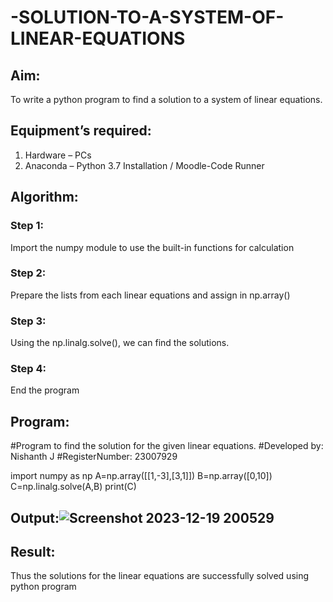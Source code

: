 # -SOLUTION-TO-A-SYSTEM-OF-LINEAR-EQUATIONS
## Aim:
To write a python program to find a solution to a system of linear equations.
## Equipment’s required:
1. 	Hardware – PCs
2. 	Anaconda – Python 3.7 Installation / Moodle-Code Runner
## Algorithm:
### Step 1: 
Import the numpy module to use the built-in functions for calculation
### Step 2: 
Prepare the lists from each linear equations and assign in np.array()
### Step 3: 
Using the np.linalg.solve(), we can find the solutions.
### Step 4: 
End the program
## Program:
#Program to find the solution for the given linear equations.
#Developed by: Nishanth J
#RegisterNumber: 23007929



import numpy as np
A=np.array([[1,-3],[3,1]])
B=np.array([0,10])
C=np.linalg.solve(A,B)
print(C)


## Output:![Screenshot 2023-12-19 200529](https://github.com/ArchanaSharikalHarinarayanan/-SOLUTION-TO-A-SYSTEM-OF-LINEAR-EQUATIONS/assets/149347651/2cd7b77d-3e9c-41b9-9768-9984451f3c16)

## Result: 
Thus the solutions for the linear equations are successfully solved using python program

